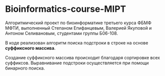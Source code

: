# Bioinformatics-course-MIPT
Алгоритмический проект по биоинформатике третьего курса ФБМФ МФТИ, выполненный Степаном Епифанцевым, Валерией Якуповой и Антоном Селивановым, студентами группы Б06-108.

В коде реализован алгоритм поиска подстроки в строке на основе **суффиксного массива**. 

Создание суффиксного массива происходит благодаря сортировке всех суффиксов. Выравнивание подстроки осуществляется при помощи бинарного поиска.
